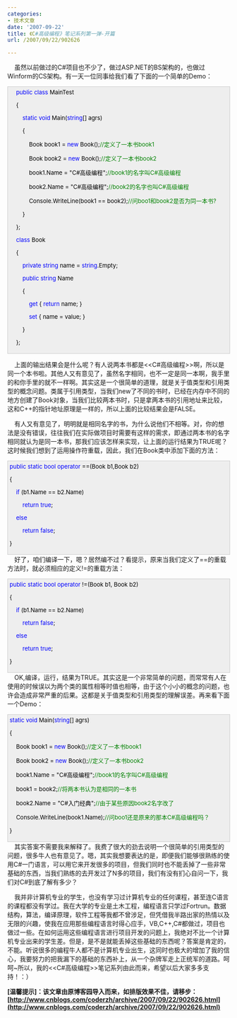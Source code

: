 ```yaml
---
categories:
- 技术文章
date: '2007-09-22'
title: 《C#高级编程》笔记系列第一弹-开篇
url: /2007/09/22/902626

---
```



&nbsp;&nbsp;&nbsp;&nbsp;虽然以前做过的C#项目也不少了，做过ASP.NET的BS架构的，也做过Winform的CS架构。有一天一位同事给我们看了下面的一个简单的Demo：

<div style="border: 1px solid #cccccc; padding: 4px 5px 4px 4px; font-size: 13px; width: 98%; background-color: #eeeeee;"><span style="color: #000000;">&nbsp;&nbsp;&nbsp;&nbsp;</span><span style="color: #0000ff;">public</span><span style="color: #000000;">&nbsp;</span><span style="color: #0000ff;">class</span><span style="color: #000000;">&nbsp;MainTest

&nbsp;&nbsp;&nbsp;&nbsp;{

&nbsp;&nbsp;&nbsp;&nbsp;&nbsp;&nbsp;&nbsp;&nbsp;</span><span style="color: #0000ff;">static</span><span style="color: #000000;">&nbsp;</span><span style="color: #0000ff;">void</span><span style="color: #000000;">&nbsp;Main(</span><span style="color: #0000ff;">string</span><span style="color: #000000;">[]&nbsp;agrs)

&nbsp;&nbsp;&nbsp;&nbsp;&nbsp;&nbsp;&nbsp;&nbsp;{

&nbsp;&nbsp;&nbsp;&nbsp;&nbsp;&nbsp;&nbsp;&nbsp;&nbsp;&nbsp;&nbsp;&nbsp;Book&nbsp;book1&nbsp;</span><span style="color: #000000;">=</span><span style="color: #000000;">&nbsp;</span><span style="color: #0000ff;">new</span><span style="color: #000000;">&nbsp;Book();</span><span style="color: #008000;">//</span><span style="color: #008000;">定义了一本书book1</span><span style="color: #008000;">

</span><span style="color: #000000;">&nbsp;&nbsp;&nbsp;&nbsp;&nbsp;&nbsp;&nbsp;&nbsp;&nbsp;&nbsp;&nbsp;&nbsp;Book&nbsp;book2&nbsp;</span><span style="color: #000000;">=</span><span style="color: #000000;">&nbsp;</span><span style="color: #0000ff;">new</span><span style="color: #000000;">&nbsp;Book();</span><span style="color: #008000;">//</span><span style="color: #008000;">定义了一本书book2</span><span style="color: #008000;">

</span><span style="color: #000000;">&nbsp;&nbsp;&nbsp;&nbsp;&nbsp;&nbsp;&nbsp;&nbsp;&nbsp;&nbsp;&nbsp;&nbsp;book1.Name&nbsp;</span><span style="color: #000000;">=</span><span style="color: #000000;">&nbsp;</span><span style="color: #000000;">"</span><span style="color: #000000;">C#高级编程</span><span style="color: #000000;">"</span><span style="color: #000000;">;</span><span style="color: #008000;">//</span><span style="color: #008000;">book1的名字叫C#高级编程</span><span style="color: #008000;">

</span><span style="color: #000000;">&nbsp;&nbsp;&nbsp;&nbsp;&nbsp;&nbsp;&nbsp;&nbsp;&nbsp;&nbsp;&nbsp;&nbsp;book2.Name&nbsp;</span><span style="color: #000000;">=</span><span style="color: #000000;">&nbsp;</span><span style="color: #000000;">"</span><span style="color: #000000;">C#高级编程</span><span style="color: #000000;">"</span><span style="color: #000000;">;</span><span style="color: #008000;">//</span><span style="color: #008000;">book2的名字也叫C#高级编程</span><span style="color: #008000;">

</span><span style="color: #000000;">&nbsp;&nbsp;&nbsp;&nbsp;&nbsp;&nbsp;&nbsp;&nbsp;&nbsp;&nbsp;&nbsp;&nbsp;Console.WriteLine(book1&nbsp;</span><span style="color: #000000;">==</span><span style="color: #000000;">&nbsp;book2);</span><span style="color: #008000;">//</span><span style="color: #008000;">问boo1和book2是否为同一本书?</span><span style="color: #008000;">

</span><span style="color: #000000;">&nbsp;&nbsp;&nbsp;&nbsp;&nbsp;&nbsp;&nbsp;&nbsp;}

&nbsp;&nbsp;&nbsp;&nbsp;};

&nbsp;&nbsp;&nbsp;&nbsp;</span><span style="color: #0000ff;">class</span><span style="color: #000000;">&nbsp;Book

&nbsp;&nbsp;&nbsp;&nbsp;{

&nbsp;&nbsp;&nbsp;&nbsp;&nbsp;&nbsp;&nbsp;&nbsp;</span><span style="color: #0000ff;">private</span><span style="color: #000000;">&nbsp;</span><span style="color: #0000ff;">string</span><span style="color: #000000;">&nbsp;name&nbsp;</span><span style="color: #000000;">=</span><span style="color: #000000;">&nbsp;</span><span style="color: #0000ff;">string</span><span style="color: #000000;">.Empty;

&nbsp;&nbsp;&nbsp;&nbsp;&nbsp;&nbsp;&nbsp;&nbsp;</span><span style="color: #0000ff;">public</span><span style="color: #000000;">&nbsp;</span><span style="color: #0000ff;">string</span><span style="color: #000000;">&nbsp;Name

&nbsp;&nbsp;&nbsp;&nbsp;&nbsp;&nbsp;&nbsp;&nbsp;{

&nbsp;&nbsp;&nbsp;&nbsp;&nbsp;&nbsp;&nbsp;&nbsp;&nbsp;&nbsp;&nbsp;&nbsp;</span><span style="color: #0000ff;">get</span><span style="color: #000000;">&nbsp;{&nbsp;</span><span style="color: #0000ff;">return</span><span style="color: #000000;">&nbsp;name;&nbsp;}

&nbsp;&nbsp;&nbsp;&nbsp;&nbsp;&nbsp;&nbsp;&nbsp;&nbsp;&nbsp;&nbsp;&nbsp;</span><span style="color: #0000ff;">set</span><span style="color: #000000;">&nbsp;{&nbsp;name&nbsp;</span><span style="color: #000000;">=</span><span style="color: #000000;">&nbsp;value;&nbsp;}

&nbsp;&nbsp;&nbsp;&nbsp;&nbsp;&nbsp;&nbsp;&nbsp;}

&nbsp;&nbsp;&nbsp;&nbsp;};</span></div>

&nbsp;&nbsp;&nbsp;&nbsp;上面的输出结果会是什么呢？有人说两本书都是&lt;&lt;C#高级编程&gt;&gt;啊，所以是同一个本书啦。其他人又有意见了，虽然名字相同，也不一定是同一本啊，我手里的和你手里的就不一样啊。其实这是一个很简单的道理，就是关于值类型和引用类型的概念问题。类属于引用类型，当我们new了不同的书时，已经在内存中不同的地方创建了Book对象，当我们比较两本书时，只是拿两本书的引用地址来比较，这和C++的指针地址原理是一样的，所以上面的比较结果会是FALSE。

&nbsp;&nbsp;&nbsp;&nbsp;有人又有意见了，明明就是相同名字的书，为什么说他们不相等。对，你的想法是没有错误，往往我们在实际做项目时需要有这样的需求，即通过两本书的名字相同就认为是同一本书，那我们应该怎样来实现，让上面的运行结果为TRUE呢？这时候我们想到了运用操作符重载，因此，我们在Book类中添加下面的方法：
<div style="border: 1px solid #cccccc; padding: 4px 5px 4px 4px; font-size: 13px; width: 98%; background-color: #eeeeee;"><span style="color: #0000ff;">public</span><span style="color: #000000;">&nbsp;</span><span style="color: #0000ff;">static</span><span style="color: #000000;">&nbsp;</span><span style="color: #0000ff;">bool</span><span style="color: #000000;">&nbsp;</span><span style="color: #0000ff;">operator</span><span style="color: #000000;">&nbsp;</span><span style="color: #000000;">==</span><span style="color: #000000;">(Book&nbsp;b1,Book&nbsp;b2)

{

&nbsp;&nbsp;&nbsp;&nbsp;</span><span style="color: #0000ff;">if</span><span style="color: #000000;">&nbsp;(b1.Name&nbsp;</span><span style="color: #000000;">==</span><span style="color: #000000;">&nbsp;b2.Name)

&nbsp;&nbsp;&nbsp;&nbsp;&nbsp;&nbsp;&nbsp;&nbsp;</span><span style="color: #0000ff;">return</span><span style="color: #000000;">&nbsp;</span><span style="color: #0000ff;">true</span><span style="color: #000000;">;

&nbsp;&nbsp;&nbsp;&nbsp;</span><span style="color: #0000ff;">else</span><span style="color: #000000;">

&nbsp;&nbsp;&nbsp;&nbsp;&nbsp;&nbsp;&nbsp;&nbsp;</span><span style="color: #0000ff;">return</span><span style="color: #000000;">&nbsp;</span><span style="color: #0000ff;">false</span><span style="color: #000000;">;

}</span></div>
&nbsp;&nbsp;&nbsp;&nbsp;好了，咱们编译一下，嗯？居然编不过？看提示，原来当我们定义了==的重载方法时，就必须相应的定义!=的重载方法：
<div style="border: 1px solid #cccccc; padding: 4px 5px 4px 4px; font-size: 13px; width: 98%; background-color: #eeeeee;"><span style="color: #0000ff;">public</span><span style="color: #000000;">&nbsp;</span><span style="color: #0000ff;">static</span><span style="color: #000000;">&nbsp;</span><span style="color: #0000ff;">bool</span><span style="color: #000000;">&nbsp;</span><span style="color: #0000ff;">operator</span><span style="color: #000000;">&nbsp;</span><span style="color: #000000;">!=</span><span style="color: #000000;">(Book&nbsp;b1,&nbsp;Book&nbsp;b2)

{

&nbsp;&nbsp;&nbsp;&nbsp;</span><span style="color: #0000ff;">if</span><span style="color: #000000;">&nbsp;(b1.Name&nbsp;</span><span style="color: #000000;">==</span><span style="color: #000000;">&nbsp;b2.Name)

&nbsp;&nbsp;&nbsp;&nbsp;&nbsp;&nbsp;&nbsp;&nbsp;</span><span style="color: #0000ff;">return</span><span style="color: #000000;">&nbsp;</span><span style="color: #0000ff;">false</span><span style="color: #000000;">;

&nbsp;&nbsp;&nbsp;&nbsp;</span><span style="color: #0000ff;">else</span><span style="color: #000000;">

&nbsp;&nbsp;&nbsp;&nbsp;&nbsp;&nbsp;&nbsp;&nbsp;</span><span style="color: #0000ff;">return</span><span style="color: #000000;">&nbsp;</span><span style="color: #0000ff;">true</span><span style="color: #000000;">;

}</span></div>
&nbsp;&nbsp;&nbsp;&nbsp;OK,编译，运行，结果为TRUE。其实这是一个非常简单的问题，而常常有人在使用的时候误以为两个类的属性相等时值也相等，由于这个小小的概念的问题，也许会造成非常严重的后果。这都是关于值类型和引用类型的理解误差。再来看下面一个Demo：
<div style="border: 1px solid #cccccc; padding: 4px 5px 4px 4px; font-size: 13px; width: 98%; background-color: #eeeeee;"><span style="color: #0000ff;">static</span><span style="color: #000000;">&nbsp;</span><span style="color: #0000ff;">void</span><span style="color: #000000;">&nbsp;Main(</span><span style="color: #0000ff;">string</span><span style="color: #000000;">[]&nbsp;agrs)

{

&nbsp;&nbsp;&nbsp;&nbsp;Book&nbsp;book1&nbsp;</span><span style="color: #000000;">=</span><span style="color: #000000;">&nbsp;</span><span style="color: #0000ff;">new</span><span style="color: #000000;">&nbsp;Book();</span><span style="color: #008000;">//</span><span style="color: #008000;">定义了一本书book1</span><span style="color: #008000;">

</span><span style="color: #000000;">&nbsp;&nbsp;&nbsp;&nbsp;Book&nbsp;book2&nbsp;</span><span style="color: #000000;">=</span><span style="color: #000000;">&nbsp;</span><span style="color: #0000ff;">new</span><span style="color: #000000;">&nbsp;Book();</span><span style="color: #008000;">//</span><span style="color: #008000;">定义了一本书book2</span><span style="color: #008000;">

</span><span style="color: #000000;">&nbsp;&nbsp;&nbsp;&nbsp;book1.Name&nbsp;</span><span style="color: #000000;">=</span><span style="color: #000000;">&nbsp;</span><span style="color: #000000;">"</span><span style="color: #000000;">C#高级编程</span><span style="color: #000000;">"</span><span style="color: #000000;">;</span><span style="color: #008000;">//</span><span style="color: #008000;">book1的名字叫C#高级编程</span><span style="color: #008000;">

</span><span style="color: #000000;">&nbsp;&nbsp;&nbsp;&nbsp;book1&nbsp;</span><span style="color: #000000;">=</span><span style="color: #000000;">&nbsp;book2;</span><span style="color: #008000;">//</span><span style="color: #008000;">将两本书认为是相同的一本书</span><span style="color: #008000;">

</span><span style="color: #000000;">&nbsp;&nbsp;&nbsp;&nbsp;book2.Name&nbsp;</span><span style="color: #000000;">=</span><span style="color: #000000;">&nbsp;</span><span style="color: #000000;">"</span><span style="color: #000000;">C#入门经典</span><span style="color: #000000;">"</span><span style="color: #000000;">;</span><span style="color: #008000;">//</span><span style="color: #008000;">由于某些原因book2名字改了</span><span style="color: #008000;">

</span><span style="color: #000000;">&nbsp;&nbsp;&nbsp;&nbsp;Console.WriteLine(book1.Name);</span><span style="color: #008000;">//</span><span style="color: #008000;">问boo1还是原来的那本C#高级编程吗？</span><span style="color: #008000;">

</span><span style="color: #000000;">}</span></div>
&nbsp;&nbsp;&nbsp;&nbsp;其实答案不需要我来解释了。我费了很大的劲去说明一个很简单的引用类型的问题，很多牛人也有意见了。嗯，其实我想要表达的是，即便我们能够很熟练的使用C#一门语言，可以用它来开发很多的项目，但我们同时也不能丢掉了一些非常基础的东西，当我们熟练的去开发过了N多的项目，我们有没有扪心自问一下，我们对C#到底了解有多少？

&nbsp;&nbsp;&nbsp;&nbsp;我并非计算机专业的学生，也没有学习过计算机专业的任何课程，甚至连C语言的课程都没有学过。我在大学的专业是土木工程，编程语言只学过Fortrun。数据结构，算法，编译原理，软件工程等我都不曾涉足，但凭借我半路出家的热情以及无限的兴趣，使我在应用那些编程语言时得心应手，VB,C++,C#都做过，项目也做过一些。在如何运用这些编程语言进行项目开发的问题上，我绝对不比一个计算机专业出来的学生差。但是，是不是就能丢掉这些基础的东西呢？答案是肯定的，不能。听说很多的编程牛人都不是计算机专业出生，这同时也极大的增加了我的信心，我要努力的把我漏下的基础的东西补上，从一个杂牌军走上正统军的道路。呵呵~所以，我的&lt;&lt;C#高级编程&gt;&gt;笔记系列由此而来，希望以后大家多多支持！：）

**[温馨提示]：该文章由原博客园导入而来，如排版效果不佳，请移步：[http://www.cnblogs.com/coderzh/archive/2007/09/22/902626.html](http://www.cnblogs.com/coderzh/archive/2007/09/22/902626.html)**